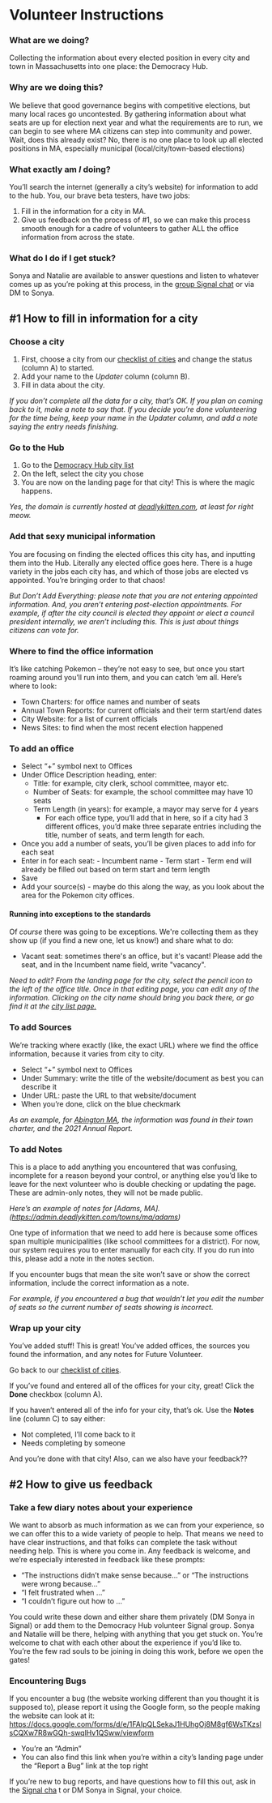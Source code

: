 # Volunteer Instructions

### What are we doing?

Collecting the information about every elected position in every city and town in Massachusetts into one place: the Democracy Hub.


### Why are we doing this?

We believe that good governance begins with competitive elections, but many local races go uncontested. By gathering information about what seats are up for election next year and what the requirements are to run, we can begin to see where MA citizens can step into community and power.
Wait, does this already exist? No, there is no one place to look up all elected positions in MA, especially municipal (local/city/town-based elections)

### What exactly am *I* doing?

You’ll search the internet (generally a city’s website) for information to add to the hub. You, our brave beta testers, have two jobs: 

1. Fill in the information for a city in MA.
2. Give us feedback on the process of #1, so we can make this process smooth enough		for a cadre of volunteers to gather ALL the office information from across the state. 

### What do I do if I get stuck?

Sonya and Natalie are available to answer questions and listen to whatever comes up as you’re poking at this process, in the [group Signal chat](https://signal.group/#CjQKIAb9Re-KJ-wuN__Rx6QIboeJjtzhQ9Mtrwu9b361y9z1EhA_5v83A09RC8ypHfK6Xf_X) or via DM to Sonya.

## #1 How to fill in information for a city

### Choose a city

1. First, choose a city from our [checklist of cities](https://docs.google.com/spreadsheets/d/1d4eHMwQLlPJGJvA7URVZ9ZICRqVVCny_uu6mj2j5a4Q/edit?usp=sharing) and change the status (column A) to started. 
2. Add your name to the _Updater_ column (column B).
3. Fill in data about the city.

*If you don’t complete all the data for a city, that’s OK. If you plan on coming back to it, make a note to say that. If you decide you’re done volunteering for the time being, keep your name in the Updater column, and add a note saying the entry needs finishing.*

### Go to the Hub 

1. Go to the [Democracy Hub city list](https://admin.deadlykitten.com/towns)
2. On the left, select the city you chose
3. You are now on the landing page for that city! This is where the magic happens.

*Yes, the domain is currently hosted at [deadlykitten.com](https://deadlykitten.com), at least for right meow.*

### Add that sexy municipal information 

You are focusing on finding the elected offices this city has, and inputting them into the Hub. Literally any elected office goes here. There is a huge variety in the jobs each city has, and which of those jobs are elected vs appointed. You’re bringing order to that chaos! 

*_But Don’t Add Everything_: please note that you are not entering appointed information. And, you aren’t entering post-election appointments. For example, if after the city council is elected they appoint or elect a council president internally, we aren’t including this. This is just about things citizens can vote for.*

### Where to find the office information

It’s like catching Pokemon – they’re not easy to see, but once you start roaming around you’ll run into them, and you can catch ‘em all. Here’s where to look:
- Town Charters: for office names and number of seats
- Annual Town Reports: for current officials and their term start/end dates
- City Website: for a list of current officials 
- News Sites: to find when the most recent election happened

### To add an office

- Select “+” symbol next to Offices
- Under Office Description heading, enter:
	- Title: for example, city clerk, school committee, mayor etc. 
	- Number of Seats: for example, the school committee may have 10 seats 
	- Term Length (in years): for example, a mayor may serve for 4 years
		- For each office type, you’ll add that in here, so if a city had 3 different offices, you’d make three separate entries including the title, number of seats, and term length for each.
- Once you add a number of seats, you’ll be given places to add info for each seat
- Enter in for each seat:
		- Incumbent name
		- Term start
		- Term end will already be filled out based on term start and term length
- Save
- Add your source(s) - maybe do this along the way, as you look about the area for the Pokemon city offices.

#### Running into exceptions to the standards
Of *course* there was going to be exceptions. We're collecting them as they show up (if you find a new one, let us know!) and share what to do:
- Vacant seat: sometimes there's an office, but it's vacant! Please add the seat, and in the Incumbent name field, write "vacancy".

*Need to edit? From the landing page for the city, select the pencil icon to the left of the office title. Once in that editing page, you can edit any of the information. Clicking on the city name should bring you back there, or go find it at the [city list page.](https://admin.deadlykitten.com/towns)*

### To add Sources

We’re tracking where exactly (like, the exact URL) where we find the office information, because it varies from city to city. 

- Select “+” symbol next to Offices
- Under Summary: write the title of the website/document as best you can describe it
- Under URL: paste the URL to that website/document
- When you’re done, click on the blue checkmark

*As an example, for [Abington MA](https://admin.deadlykitten.com/towns/ma/abington), the information was found in their town charter, and the 2021 Annual Report.*

### To add Notes

This is a place to add anything you encountered that was confusing, incomplete for a reason beyond your control, or anything else you’d like to leave for the next volunteer who is double checking or updating the page. These are admin-only notes, they will not be made public.

*Here’s an example of notes for [Adams, MA].(https://admin.deadlykitten.com/towns/ma/adams)*

One type of information that we need to add here is because some offices span multiple municipalities (like school committees for a district). For now, our system requires you to enter manually for each city. If you do run into this, please add a note in the notes section.

If you encounter bugs that mean the site won’t save or show the correct information, include the correct information as a note.


*For example, if you encountered a bug that wouldn’t let you edit the number of seats so the current number of seats showing is incorrect.*

### Wrap up your city

You’ve added stuff! This is great! You’ve added offices, the sources you found the information, and any notes for Future Volunteer.

Go back to our [checklist of cities](https://docs.google.com/spreadsheets/d/1d4eHMwQLlPJGJvA7URVZ9ZICRqVVCny_uu6mj2j5a4Q/edit?usp=sharing). 

If you’ve found and entered all of the offices for your city, great! Click the **Done** checkbox (column A).

If you haven’t entered all of the info for your city, that’s ok. Use the **Notes** line (column C) to say either:

- Not completed, I’ll come back to it
- Needs completing by someone

And you’re done with that city! Also, can we also have your feedback??

## #2 How to give us feedback

### Take a few diary notes about your experience

We want to absorb as much information as we can from your experience, so we can offer this to a wide variety of people to help. That means we need to have clear instructions, and that folks can complete the task without needing help. This is where you come in. Any feedback is welcome, and we’re especially interested in feedback like these prompts:

- “The instructions didn’t make sense because…” or “The instructions were wrong because…”
- “I felt frustrated when …”
- “I couldn’t figure out how to …”

You could write these down and either share them privately (DM Sonya in Signal) or add them to the Democracy Hub volunteer Signal group. Sonya and Natalie will be there, helping with anything that you get stuck on. You’re welcome to chat with each other about the experience if you’d like to. You’re the few rad souls to be joining in doing this work, before we open the gates!

### Encountering Bugs

If you encounter a bug (the website working different than you thought it is supposed to), please report it using the Google form, so the people making the website can look at it: https://docs.google.com/forms/d/e/1FAIpQLSekaJ1HUhgOj8M8gf6WsTKzslsCQXw7R8wGQh-swqlHv1QSww/viewform

- You’re an “Admin”
- You can also find this link when you’re within a city’s landing page under the “Report a Bug” link at the top right

If you’re new to bug reports, and have questions how to fill this out, ask in the [Signal cha](https://signal.group/#CjQKIAb9Re-KJ-wuN__Rx6QIboeJjtzhQ9Mtrwu9b361y9z1EhA_5v83A09RC8ypHfK6Xf_X) t or DM Sonya in Signal, your choice.

